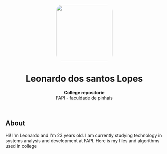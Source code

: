 <div align="center"><img src="https://leonardosl13.github.io/Portfolio/img/imagen3.jpg" style="border-radius:20px;height:180px;width:180px;"></div>
<h1 align="center">Leonardo dos santos Lopes</h1>
<p align="center"><strong>College repositorie</strong>
<br>FAPI - faculdade de pinhais</p>
<br/>
<h2>About</h2>
Hi! I'm Leonardo and I'm 23 years old. I am currently studying technology in systems analysis and development at FAPI. Here is my files and algorithms used in college
